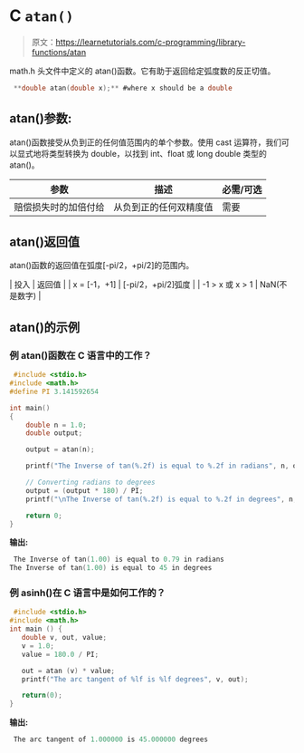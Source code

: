 # C `atan()`

> 原文：<https://learnetutorials.com/c-programming/library-functions/atan>

math.h 头文件中定义的 atan()函数。它有助于返回给定弧度数的反正切值。

```c
 **double atan(double x);** #where x should be a double 

```

## atan()参数:

atan()函数接受从负到正的任何值范围内的单个参数。使用 cast 运算符，我们可以显式地将类型转换为 double，以找到 int、float 或 long double 类型的 atan()。

| 参数 | 描述 | 必需/可选 |
| --- | --- | --- |
| 赔偿损失时的加倍付给 | 从负到正的任何双精度值 | 需要 |

## atan()返回值

atan()函数的返回值在弧度[-pi/2，+pi/2]的范围内。

| 投入 | 返回值 |
| x = [-1，+1] | [-pi/2，+pi/2]弧度 |
| -1 > x 或 x > 1 | NaN(不是数字) |

## atan()的示例

### 例 atan()函数在 C 语言中的工作？

```c
 #include <stdio.h>
#include <math.h>
#define PI 3.141592654

int main()
{
    double n = 1.0;
    double output;

    output = atan(n);

    printf("The Inverse of tan(%.2f) is equal to %.2f in radians", n, output);

    // Converting radians to degrees
    output = (output * 180) / PI;
    printf("\nThe Inverse of tan(%.2f) is equal to %.2f in degrees", n, output);

    return 0;
} 

```

**输出:**

```c
 The Inverse of tan(1.00) is equal to 0.79 in radians
The Inverse of tan(1.00) is equal to 45 in degrees 
```

### 例 asinh()在 C 语言中是如何工作的？

```c
 #include <stdio.h>
#include <math.h>
int main () {
   double v, out, value;
   v = 1.0;
   value = 180.0 / PI;

   out = atan (v) * value;
   printf("The arc tangent of %lf is %lf degrees", v, out);

   return(0);
} 

```

**输出:**

```c
 The arc tangent of 1.000000 is 45.000000 degrees 
```
